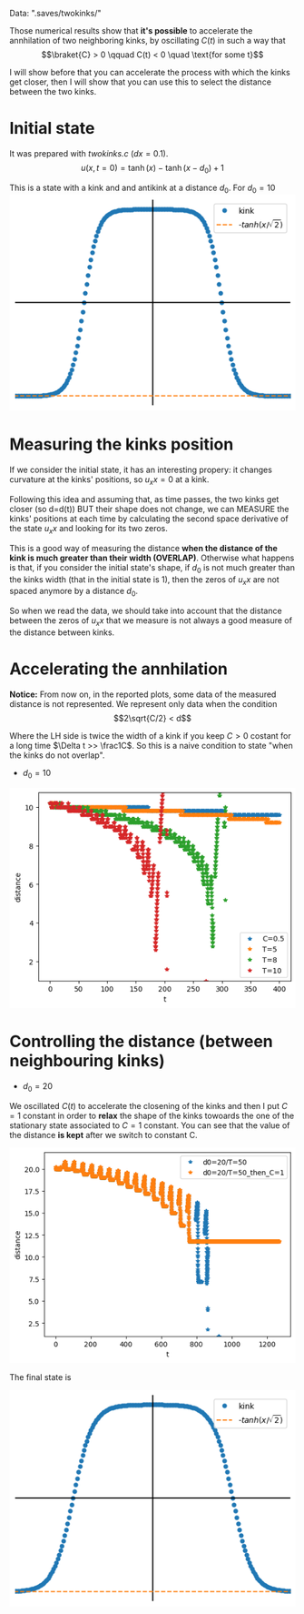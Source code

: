 Data: ".saves/twokinks/"

Those numerical results show that **it's possible** to accelerate the annhilation of two neighboring kinks, by oscillating $C(t)$ in such a way that
$$\braket{C} > 0 \qquad C(t) < 0 \quad \text{for some t}$$

I will show before that you can accelerate the process with which the kinks get closer, then I will show that you can use this to select the distance between the two kinks.

# Initial state
It was prepared with _twokinks.c_ ($dx = 0.1$).
$$u(x, t=0) = \tanh (x)-\tanh(x-d_0) + 1$$

This is a state with a kink and and antikink at a distance $d_0$. For $d_0 = 10$
![d0=10_init](d0=10/initial.png?raw=true)

# Measuring the kinks position
If we consider the initial state, it has an interesting propery: it changes curvature at the kinks' positions, so $u_xx = 0$ at a kink.

Following this idea and assuming that, as time passes, the two kinks get closer (so d=d(t)) BUT their shape does not change, we can MEASURE the kinks' positions at each time by calculating the second space derivative of the state $u_xx$ and looking for its two zeros.

This is a good way of measuring the distance **when the distance of the kink is much greater than their width (OVERLAP)**. Otherwise what happens is that, if you consider the initial state's shape, if $d_0$ is not much greater than the kinks width (that in the initial state is 1), then the zeros of $u_xx$ are not spaced anymore by a distance $d_0$.

So when we read the data, we should take into account that the distance between the zeros of $u_xx$ that we measure is not always a good measure of the distance between kinks.

# Accelerating the annhilation
**Notice:** From now on, in the reported plots, some data of the measured distance is not represented. We represent only data when the condition
$$2\sqrt{C/2} < d$$

Where the LH side is twice the width of a kink if you keep $C>0$ costant for a long time $\Delta t >> \frac1C$. So this is a naive condition to state "when the kinks do not overlap".

- $d_0 = 10$

![d0=10_acceleration](d0=10/distance.png?raw=true)

# Controlling the distance (between neighbouring kinks)

- $d_0 = 20$

We oscillated $C(t)$ to accelerate the closening of the kinks and then I put $C=1$ constant in order to **relax** the shape of the kinks towoards the one of the stationary state associated to $C=1$ constant.
You can see that the value of the distance **is kept** after we switch to constant C.

![d0=20_distance_control](d0=20/distance.png?raw=true)

The final state is

![d0=20_final](d0=20/final_state.png?raw=true)